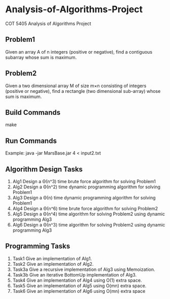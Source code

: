 # Analysis-of-Algorithms-Project
COT 5405 Analysis of Algorithms Project


## Problem1 
Given an array A of n integers (positive or negative), find a contiguous subarray whose
sum is maximum.


## Problem2 
Given a two dimensional array M of size m×n consisting of integers (positive or negative),
find a rectangle (two dimensional sub-array) whose sum is maximum.

## Build Commands
make

## Run Commands
Example: java -jar MarsBase.jar 4 < input2.txt


## Algorithm Design Tasks
1. Alg1 Design a Θ(n^3) time brute force algorithm for solving Problem1
2. Alg2 Design a Θ(n^2) time dynamic programming algorithm for solving Problem1
3. Alg3 Design a Θ(n) time dynamic programming algorithm for solving Problem1
4. Alg4 Design a Θ(n^6) time brute force algorithm for solving Problem2
5. Alg5 Design a Θ(n^4) time algorithm for solving Problem2 using dynamic programming Alg3
6. Alg6 Design a Θ(n^3) time algorithm for solving Problem2 using dynamic programming Alg3


## Programming Tasks
1. Task1 Give an implementation of Alg1.
2. Task2 Give an implementation of Alg2.
3. Task3a Give a recursive implementation of Alg3 using Memoization.
4. Task3b Give an iterative BottomUp implementation of Alg3.
5. Task4 Give an implementation of Alg4 using O(1) extra space.
6. Task5 Give an implementation of Alg5 using O(mn) extra space.
7. Task6 Give an implementation of Alg6 using O(mn) extra space
